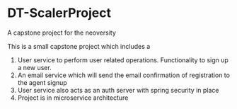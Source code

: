 # DT-ScalerProject
A capstone project for the neoversity


This is a small capstone project which includes a 
1. User service to perform user related operations. Functionality to sign up a new user.
2. An email service which will send the email confirmation of registration to the agent signup
3. User service also acts as an auth server with spring security in place
4. Project is in microservice architecture
